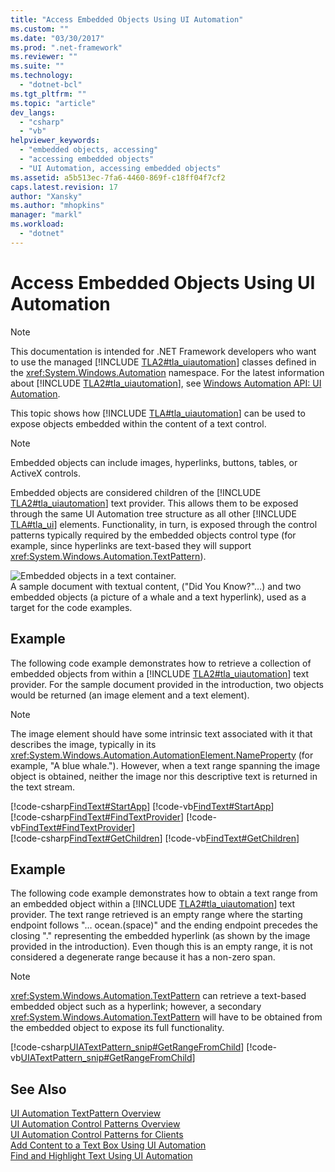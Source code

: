 ```yaml
---
title: "Access Embedded Objects Using UI Automation"
ms.custom: ""
ms.date: "03/30/2017"
ms.prod: ".net-framework"
ms.reviewer: ""
ms.suite: ""
ms.technology: 
  - "dotnet-bcl"
ms.tgt_pltfrm: ""
ms.topic: "article"
dev_langs: 
  - "csharp"
  - "vb"
helpviewer_keywords: 
  - "embedded objects, accessing"
  - "accessing embedded objects"
  - "UI Automation, accessing embedded objects"
ms.assetid: a5b513ec-7fa6-4460-869f-c18ff04f7cf2
caps.latest.revision: 17
author: "Xansky"
ms.author: "mhopkins"
manager: "markl"
ms.workload: 
  - "dotnet"
---
```

# Access Embedded Objects Using UI Automation
> [!NOTE]
>  This documentation is intended for .NET Framework developers who want to use the managed [!INCLUDE [TLA2#tla_uiautomation](../../../includes/tla2sharptla-uiautomation-md.md)] classes defined in the <xref:System.Windows.Automation> namespace. For the latest information about [!INCLUDE [TLA2#tla_uiautomation](../../../includes/tla2sharptla-uiautomation-md.md)], see [Windows Automation API: UI Automation](http://go.microsoft.com/fwlink/?LinkID=156746).  
  
 This topic shows how [!INCLUDE [TLA#tla_uiautomation](../../../includes/tlasharptla-uiautomation-md.md)] can be used to expose objects embedded within the content of a text control.  
  
> [!NOTE]
>  Embedded objects can include images, hyperlinks, buttons, tables, or ActiveX controls.  
  
 Embedded objects are considered children of the [!INCLUDE [TLA2#tla_uiautomation](../../../includes/tla2sharptla-uiautomation-md.md)] text provider. This allows them to be exposed through the same UI Automation tree structure as all other [!INCLUDE [TLA#tla_ui](../../../includes/tlasharptla-ui-md.md)] elements. Functionality, in turn, is exposed through the control patterns typically required by the embedded objects control type (for example, since hyperlinks are text-based they will support <xref:System.Windows.Automation.TextPattern>).  
  
 ![Embedded objects in a text container.](../../../docs/framework/ui-automation/media/uia-textpattern-embeddedobjects.PNG "UIA_TextPattern_EmbeddedObjects")  
A sample document with textual content, ("Did You Know?"…) and two embedded objects (a picture of a whale and a text hyperlink), used as a target for the code examples.  
  
## Example  
 The following code example demonstrates how to retrieve a collection of embedded objects from within a [!INCLUDE [TLA2#tla_uiautomation](../../../includes/tla2sharptla-uiautomation-md.md)] text provider. For the sample document provided in the introduction, two objects would be returned (an image element and a text element).  
  
> [!NOTE]
>  The image element should have some intrinsic text associated with it that describes the image, typically in its <xref:System.Windows.Automation.AutomationElement.NameProperty> (for example, "A blue whale."). However, when a text range spanning the image object is obtained, neither the image nor this descriptive text is returned in the text stream.  
  
 [!code-csharp[FindText#StartApp](../../../samples/snippets/csharp/VS_Snippets_Wpf/FindText/CSharp/SearchWindow.cs#startapp)]
 [!code-vb[FindText#StartApp](../../../samples/snippets/visualbasic/VS_Snippets_Wpf/FindText/VisualBasic/SearchWindow.vb#startapp)]  
[!code-csharp[FindText#FindTextProvider](../../../samples/snippets/csharp/VS_Snippets_Wpf/FindText/CSharp/SearchWindow.cs#findtextprovider)]
[!code-vb[FindText#FindTextProvider](../../../samples/snippets/visualbasic/VS_Snippets_Wpf/FindText/VisualBasic/SearchWindow.vb#findtextprovider)]  
[!code-csharp[FindText#GetChildren](../../../samples/snippets/csharp/VS_Snippets_Wpf/FindText/CSharp/SearchWindow.cs#getchildren)]
[!code-vb[FindText#GetChildren](../../../samples/snippets/visualbasic/VS_Snippets_Wpf/FindText/VisualBasic/SearchWindow.vb#getchildren)]  
  
## Example  
 The following code example demonstrates how to obtain a text range from an embedded object within a [!INCLUDE [TLA2#tla_uiautomation](../../../includes/tla2sharptla-uiautomation-md.md)] text provider. The text range retrieved is an empty range where the starting endpoint follows "… ocean.(space)" and the ending endpoint precedes the closing "." representing the embedded hyperlink (as shown by the image provided in the introduction). Even though this is an empty range, it is not considered a degenerate range because it has a non-zero span.  
  
> [!NOTE]
>  <xref:System.Windows.Automation.TextPattern> can retrieve a text-based embedded object such as a hyperlink; however, a secondary <xref:System.Windows.Automation.TextPattern> will have to be obtained from the embedded object to expose its full functionality.  
  
 [!code-csharp[UIATextPattern_snip#GetRangeFromChild](../../../samples/snippets/csharp/VS_Snippets_Wpf/UIATextPattern_snip/CSharp/SearchWindow.cs#getrangefromchild)]
 [!code-vb[UIATextPattern_snip#GetRangeFromChild](../../../samples/snippets/visualbasic/VS_Snippets_Wpf/UIATextPattern_snip/VisualBasic/SearchWindow.vb#getrangefromchild)]  
  
## See Also  
 [UI Automation TextPattern Overview](../../../docs/framework/ui-automation/ui-automation-textpattern-overview.md)  
 [UI Automation Control Patterns Overview](../../../docs/framework/ui-automation/ui-automation-control-patterns-overview.md)  
 [UI Automation Control Patterns for Clients](../../../docs/framework/ui-automation/ui-automation-control-patterns-for-clients.md)  
 [Add Content to a Text Box Using UI Automation](../../../docs/framework/ui-automation/add-content-to-a-text-box-using-ui-automation.md)  
 [Find and Highlight Text Using UI Automation](../../../docs/framework/ui-automation/find-and-highlight-text-using-ui-automation.md)
